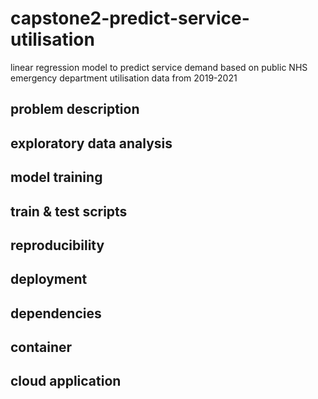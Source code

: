 # capstone2-predict-service-utilisation
linear regression model to predict service demand based on public NHS emergency department utilisation data from 2019-2021

## problem description


## exploratory data analysis


## model training


## train & test scripts


## reproducibility


## deployment


## dependencies


## container


## cloud application
